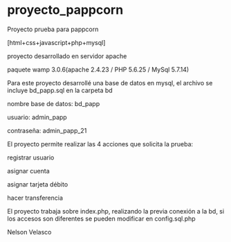 # proyecto_pappcorn
Proyecto prueba para pappcorn

[html+css+javascript+php+mysql]

proyecto desarrollado en servidor apache

  paquete wamp 3.0.6(apache 2.4.23 / PHP 5.6.25 / MySql 5.7.14)
  

Para este proyecto desarrollé una base de datos en mysql, el archivo se incluye bd_papp.sql en la carpeta bd

  nombre base de datos: bd_papp
  
  usuario: admin_papp
  
  contraseña: admin_papp_21
  
El proyecto permite realizar las 4 acciones que solicita la prueba:

  registrar usuario
  
  asignar cuenta
  
  asignar tarjeta débito
  
  hacer transferencia

El proyecto trabaja sobre index.php, realizando la previa conexión a la bd, si los accesos son diferentes se pueden modificar en config.sql.php


Nelson Velasco
  
